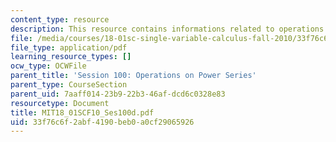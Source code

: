 ```yaml
---
content_type: resource
description: This resource contains informations related to operations on power series.
file: /media/courses/18-01sc-single-variable-calculus-fall-2010/33f76c6f2abf4190beb0a0cf29065926_MIT18_01SCF10_Ses100d.pdf
file_type: application/pdf
learning_resource_types: []
ocw_type: OCWFile
parent_title: 'Session 100: Operations on Power Series'
parent_type: CourseSection
parent_uid: 7aaff014-23b9-22b3-46af-dcd6c0328e83
resourcetype: Document
title: MIT18_01SCF10_Ses100d.pdf
uid: 33f76c6f-2abf-4190-beb0-a0cf29065926
---
```

